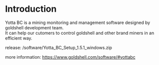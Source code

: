 # Introduction
Yotta BC is a mining monitoring and management software designed by goldshell development team.   
It can help our cutomers to control goldshell and other brand miners in an efficient way.  

release: /software/Yotta_BC_Setup_1.5.1_windows.zip

more information: https://www.goldshell.com/software/#yottabc


